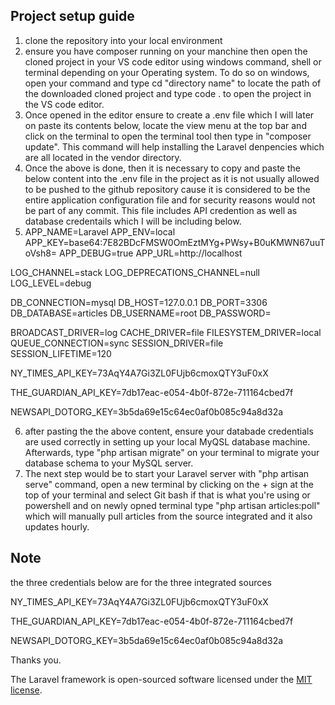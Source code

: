 

## Project setup guide

1. clone the repository into your local environment
2. ensure you have composer running on your manchine then open the cloned project in your VS code editor using windows command, shell or terminal depending on your Operating system. To do so on windows, open your command and type cd "directory name" to locate the path of the downloaded cloned project and type code . to open the project in the VS code editor.
3. Once opened in the editor ensure to create a .env file which I will later on paste its contents below, locate the view menu at the top bar and click on the terminal to open the terminal tool then type in "composer update". This command will help installing the Laravel denpencies which are all located in the vendor directory.
4. Once the above is done, then it is necessary to copy and paste the below content into the .env file in the project as it is not usually allowed to be pushed to the github repository cause it is considered to be the entire application configuration file and for security reasons would not be part of any commit. This file includes API credention as well as database credentails which I will be including below.
5. APP_NAME=Laravel
APP_ENV=local
APP_KEY=base64:7E82BDcFMSW0OmEztMYg+PWsy+B0uKMWN67uuToVsh8=
APP_DEBUG=true
APP_URL=http://localhost

LOG_CHANNEL=stack
LOG_DEPRECATIONS_CHANNEL=null
LOG_LEVEL=debug

DB_CONNECTION=mysql
DB_HOST=127.0.0.1
DB_PORT=3306
DB_DATABASE=articles
DB_USERNAME=root
DB_PASSWORD=

BROADCAST_DRIVER=log
CACHE_DRIVER=file
FILESYSTEM_DRIVER=local
QUEUE_CONNECTION=sync
SESSION_DRIVER=file
SESSION_LIFETIME=120  

NY_TIMES_API_KEY=73AqY4A7Gi3ZL0FUjb6cmoxQTY3uF0xX

THE_GUARDIAN_API_KEY=7db17eac-e054-4b0f-872e-711164cbed7f

NEWSAPI_DOTORG_KEY=3b5da69e15c64ec0af0b085c94a8d32a

6. after pasting the the above content, ensure your databade credentials are used correctly in setting up your local MyQSL database machine. Afterwards, type "php artisan migrate" on your terminal to migrate your database schema to your MySQL server.
7. The next step would be to start your Laravel server with "php artisan serve" command, open a new terminal by clicking on the + sign at the top of your terminal and select Git bash if that is what you're using or powershell and on newly opned terminal type "php artisan articles:poll" which will manually pull articles from the source integrated and it also updates hourly.

## Note
the three credentials below are for the three integrated sources

NY_TIMES_API_KEY=73AqY4A7Gi3ZL0FUjb6cmoxQTY3uF0xX

THE_GUARDIAN_API_KEY=7db17eac-e054-4b0f-872e-711164cbed7f

NEWSAPI_DOTORG_KEY=3b5da69e15c64ec0af0b085c94a8d32a


Thanks you.



The Laravel framework is open-sourced software licensed under the [MIT license](https://opensource.org/licenses/MIT).
